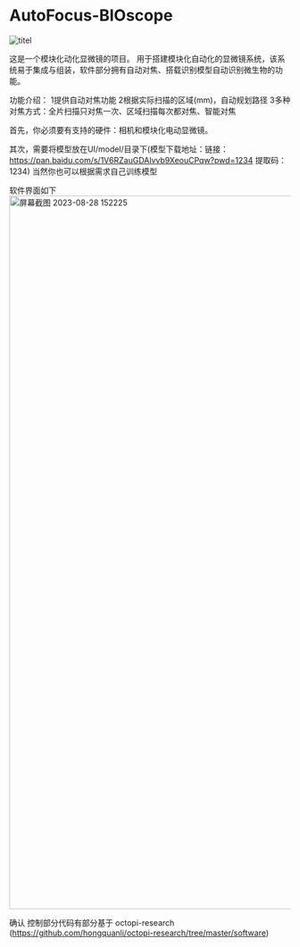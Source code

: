 # AutoFocus-BIOscope
![titel](https://github.com/AHaoI111/AutoFocus-BIOscope/assets/108380260/00084c35-edab-44c1-a5bc-fb7400202397)


这是一个模块化动化显微镜的项目。
用于搭建模块化自动化的显微镜系统，该系统易于集成与组装，软件部分拥有自动对焦、搭载识别模型自动识别微生物的功能。

功能介绍：
1提供自动对焦功能
2根据实际扫描的区域(mm)，自动规划路径
3多种对焦方式：全片扫描只对焦一次、区域扫描每次都对焦、智能对焦


首先，你必须要有支持的硬件：相机和模块化电动显微镜。

其次，需要将模型放在UI/model/目录下(模型下载地址：链接：https://pan.baidu.com/s/1V6RZauGDAlvvb9XeouCPqw?pwd=1234 提取码：1234)
当然你也可以根据需求自己训练模型

软件界面如下
<img width="1279" alt="屏幕截图 2023-08-28 152225" src="https://github.com/AHaoI111/AutoFocus-BIOscope/assets/108380260/9feec925-d5d5-4f4d-b023-370f065612b7">


确认
控制部分代码有部分基于 octopi-research (https://github.com/hongquanli/octopi-research/tree/master/software)


